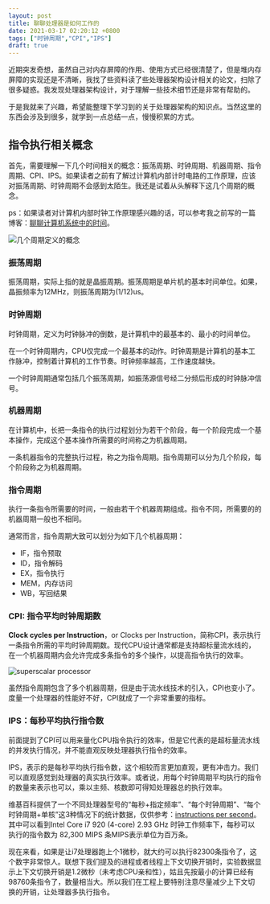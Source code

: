 ```yaml
---
layout: post  
title: 聊聊处理器是如何工作的 
date: 2021-03-17 02:20:12 +0800
tags: ["时钟周期","CPI","IPS"]
draft: true
---
```


近期突发奇想，虽然自己对内存屏障的作用、使用方式已经很清楚了，但是堆内存屏障的实现还是不清晰，我找了些资料读了些处理器架构设计相关的论文，扫除了很多疑惑。我发现处理器架构设计，对于理解一些技术细节还是非常有帮助的。

于是我就来了兴趣，希望能整理下学习到的关于处理器架构的知识点。当然这里的东西会涉及到很多，就学到一点总结一点，慢慢积累的方式。

## 指令执行相关概念

首先，需要理解一下几个时间相关的概念：振荡周期、时钟周期、机器周期、指令周期、CPI、IPS。如果读者之前有了解过计算机内部计时电路的工作原理，应该对振荡周期、时钟周期不会感到太陌生。我还是试着从头解释下这几个周期的概念。

ps：如果读者对计算机内部时钟工作原理感兴趣的话，可以参考我之前写的一篇博客：[聊聊计算机系统中的时间](https://www.hitzhangjie.pro/blog/2020-03-09-%E8%81%8A%E8%81%8A%E8%AE%A1%E7%AE%97%E6%9C%BA%E4%B8%AD%E7%9A%84%E6%97%B6%E9%97%B4/)。

![几个周期定义的概念](https://gblobscdn.gitbook.com/assets%2F-MCaQ8LxA2f21Zqi0hyL%2F-MWm_X_WblOfjEryeup1%2F-MWmq8xdHHfTXuW61FQ_%2Fimage.png?alt=media&token=d477a81d-f78b-43c8-9bdc-391595429a37)

### 振荡周期

振荡周期，实际上指的就是晶振周期。振荡周期是单片机的基本时间单位。如果，晶振频率为12MHz，则振荡周期为(1/12)us。

### 时钟周期

时钟周期，定义为时钟脉冲的倒数，是计算机中的最基本的、最小的时间单位。

在一个时钟周期内，CPU仅完成一个最基本的动作。时钟周期是计算机的基本工作脉冲，控制着计算机的工作节奏。时钟频率越高，工作速度越快。

一个时钟周期通常包括几个振荡周期，如振荡源信号经二分频后形成的时钟脉冲信号。

### 机器周期

在计算机中，长把一条指令的执行过程划分为若干个阶段，每一个阶段完成一个基本操作，完成这个基本操作所需要的时间称之为机器周期。

一条机器指令的完整执行过程，称之为指令周期。指令周期可以分为几个阶段，每个阶段称之为机器周期。

### 指令周期

执行一条指令所需要的时间，一般由若干个机器周期组成。指令不同，所需要的的机器周期一般也不相同。

通常而言，指令周期大致可以划分为如下几个机器周期：

- IF，指令预取
- ID，指令解码
- EX，指令执行
- MEM，内存访问
- WB，写回结果

### CPI: 指令平均时钟周期数

**Clock cycles per Instruction**，or Clocks per Instruction，简称CPI，表示执行一条指令所需的平均时钟周期数。现代CPU设计通常都是支持超标量流水线的，在一个机器周期内会允许完成多条指令的多个操作，以提高指令执行的效率。

![superscalar processor](https://gblobscdn.gitbook.com/assets%2F-MCaQ8LxA2f21Zqi0hyL%2F-MWm_X_WblOfjEryeup1%2F-MWmqRuZm8ZmkFcZbeDU%2Fimage.png?alt=media&token=8cf89f81-9372-4b06-8058-7f284a865a1a)

虽然指令周期包含了多个机器周期，但是由于流水线技术的引入，CPI也变小了。度量一个处理器的性能好不好，CPI就成了一个非常重要的指标。

### IPS：每秒平均执行指令数

前面提到了CPI可以用来量化CPU指令执行的效率，但是它代表的是超标量流水线的并发执行情况，并不能直观反映处理器执行指令的效率。

IPS，表示的是每秒平均执行指令数，这个相较而言更加直观，更有冲击力。我们可以直观感觉到处理器的真实执行效率。或者说，用每个时钟周期平均执行的指令的数量来表示也可以，乘以主频、核数即可得知处理器总的执行效率。

维基百科提供了一个不同处理器型号的“每秒+指定频率”、“每个时钟周期”、“每个时钟周期+单核”这3种情况下的统计数据，仅供参考：[instructions per second](https://en.wikipedia.org/wiki/Instructions_per_second)。其中可以看到Intel Core i7 920 (4-core)	2.93 GHz 时钟工作频率下，每秒可以执行的指令数为 82,300 MIPS 条MIPS表示单位为百万条。

现在来看，如果是让i7处理器跑上个1微秒，就大约可以执行82300条指令了，这个数字非常惊人。联想下我们提及的进程或者线程上下文切换开销时，实验数据显示上下文切换开销是1.2微秒（未考虑CPU亲和性），姑且先按最小的计算已经有98760条指令了，数量相当大。所以我们在工程上要特别注意尽量减少上下文切换的开销，让处理器多执行指令。


